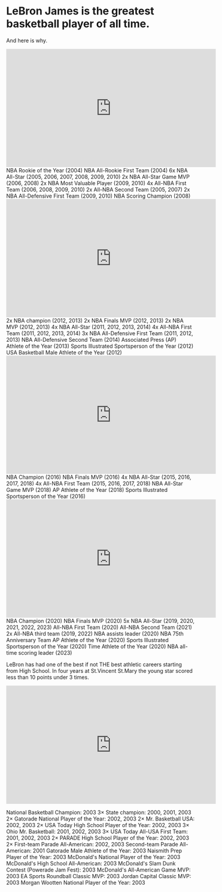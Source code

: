 # LeBron James is the greatest basketball player of all time. 

And here is why.
<iframe width="560" height="315" src="https://www.youtube.com/embed/sZcRKCSmVio" title="YouTube video player" frameborder="0" allow="accelerometer; autoplay; clipboard-write; encrypted-media; gyroscope; picture-in-picture; web-share" allowfullscreen></iframe>
NBA Rookie of the Year (2004)
NBA All-Rookie First Team (2004)
6x NBA All-Star (2005, 2006, 2007, 2008, 2009, 2010)
2x NBA All-Star Game MVP (2006, 2008)
2x NBA Most Valuable Player (2009, 2010)
4x All-NBA First Team (2006, 2008, 2009, 2010)
2x All-NBA Second Team (2005, 2007)
2x NBA All-Defensive First Team (2009, 2010)
NBA Scoring Champion (2008)

<iframe width="560" height="315" src="https://www.youtube.com/embed/vZldJ5ocm5g" title="YouTube video player" frameborder="0" allow="accelerometer; autoplay; clipboard-write; encrypted-media; gyroscope; picture-in-picture; web-share" allowfullscreen></iframe>
2x NBA champion (2012, 2013)
2x NBA Finals MVP (2012, 2013)
2x NBA MVP (2012, 2013)
4x NBA All-Star (2011, 2012, 2013, 2014)
4x All-NBA First Team (2011, 2012, 2013, 2014)
3x NBA All-Defensive First Team (2011, 2012, 2013)
NBA All-Defensive Second Team (2014)
Associated Press (AP) Athlete of the Year (2013)
Sports Illustrated Sportsperson of the Year (2012)
USA Basketball Male Athlete of the Year (2012)

<iframe width="560" height="315" src="https://www.youtube.com/embed/h6Y5772Goos" title="YouTube video player" frameborder="0" allow="accelerometer; autoplay; clipboard-write; encrypted-media; gyroscope; picture-in-picture; web-share" allowfullscreen></iframe>
NBA Champion (2016)
NBA Finals MVP (2016)
4x NBA All-Star (2015, 2016, 2017, 2018)
4x All-NBA First Team (2015, 2016, 2017, 2018)
NBA All-Star Game MVP (2018)
AP Athlete of the Year (2018)
Sports Illustrated Sportsperson of the Year (2016)

<iframe width="560" height="315" src="https://www.youtube.com/embed/uHrELOPiyjE" title="YouTube video player" frameborder="0" allow="accelerometer; autoplay; clipboard-write; encrypted-media; gyroscope; picture-in-picture; web-share" allowfullscreen></iframe>
NBA Champion (2020)
NBA Finals MVP (2020)
5x NBA All-Star (2019, 2020, 2021, 2022, 2023)
All-NBA First Team (2020)
All-NBA Second Team (2021)
2x All-NBA third team (2019, 2022)
NBA assists leader (2020)
NBA 75th Anniversary Team
AP Athlete of the Year (2020)
Sports Illustrated Sportsperson of the Year (2020)
Time Athlete of the Year (2020)
NBA all-time scoring leader (2023)


LeBron has had one of the best if not THE best athletic careers starting from High School. In four years at St.Vincent St.Mary the young star scored less than 10 points under 3 times.

<iframe width="560" height="315" src="https://www.youtube.com/embed/QEzt_vH2Yag" title="YouTube video player" frameborder="0" allow="accelerometer; autoplay; clipboard-write; encrypted-media; gyroscope; picture-in-picture; web-share" allowfullscreen></iframe>

National Basketball Champion: 2003
3× State champion: 2000, 2001, 2003
2× Gatorade National Player of the Year: 2002, 2003
2× Mr. Basketball USA: 2002, 2003
2× USA Today High School Player of the Year: 2002, 2003
3× Ohio Mr. Basketball: 2001, 2002, 2003
3× USA Today All-USA First Team: 2001, 2002, 2003
2× PARADE High School Player of the Year: 2002, 2003
2× First-team Parade All-American: 2002, 2003
Second-team Parade All-American: 2001
Gatorade Male Athlete of the Year: 2003
Naismith Prep Player of the Year: 2003
McDonald's National Player of the Year: 2003
McDonald's High School All-American: 2003
McDonald's Slam Dunk Contest (Powerade Jam Fest): 2003
McDonald's All-American Game MVP: 2003
EA Sports Roundball Classic MVP: 2003
Jordan Capital Classic MVP: 2003
Morgan Wootten National Player of the Year: 2003
